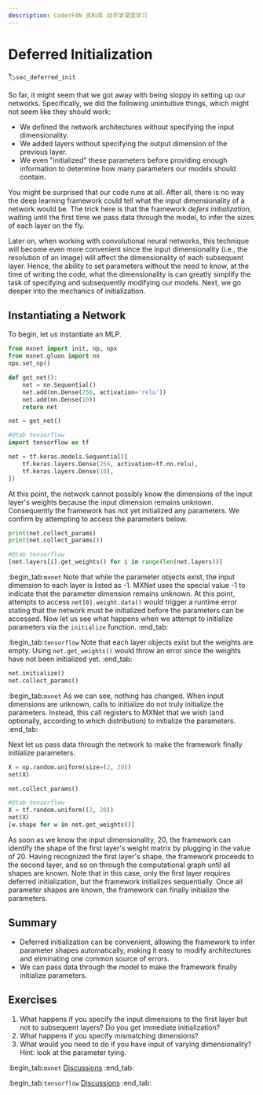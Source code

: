 ```yaml
---
description: CoderFAN 资料库 动手学深度学习
---
```


# Deferred Initialization
:label:`sec_deferred_init`

So far, it might seem that we got away
with being sloppy in setting up our networks.
Specifically, we did the following unintuitive things,
which might not seem like they should work:

* We defined the network architectures
  without specifying the input dimensionality.
* We added layers without specifying
  the output dimension of the previous layer.
* We even "initialized" these parameters
  before providing enough information to determine
  how many parameters our models should contain.

You might be surprised that our code runs at all.
After all, there is no way the deep learning framework
could tell what the input dimensionality of a network would be.
The trick here is that the framework *defers initialization*,
waiting until the first time we pass data through the model,
to infer the sizes of each layer on the fly.


Later on, when working with convolutional neural networks,
this technique will become even more convenient
since the input dimensionality
(i.e., the resolution of an image)
will affect the dimensionality
of each subsequent layer.
Hence, the ability to set parameters
without the need to know,
at the time of writing the code,
what the dimensionality is
can greatly simplify the task of specifying
and subsequently modifying our models.
Next, we go deeper into the mechanics of initialization.


## Instantiating a Network

To begin, let us instantiate an MLP.

```python
from mxnet import init, np, npx
from mxnet.gluon import nn
npx.set_np()

def get_net():
    net = nn.Sequential()
    net.add(nn.Dense(256, activation='relu'))
    net.add(nn.Dense(10))
    return net

net = get_net()
```

```python
#@tab tensorflow
import tensorflow as tf

net = tf.keras.models.Sequential([
    tf.keras.layers.Dense(256, activation=tf.nn.relu),
    tf.keras.layers.Dense(10),
])
```

At this point, the network cannot possibly know
the dimensions of the input layer's weights
because the input dimension remains unknown.
Consequently the framework has not yet initialized any parameters.
We confirm by attempting to access the parameters below.

```python
print(net.collect_params)
print(net.collect_params())
```

```python
#@tab tensorflow
[net.layers[i].get_weights() for i in range(len(net.layers))]
```

:begin_tab:`mxnet`
Note that while the parameter objects exist,
the input dimension to each layer is listed as -1.
MXNet uses the special value -1 to indicate
that the parameter dimension remains unknown.
At this point, attempts to access `net[0].weight.data()`
would trigger a runtime error stating that the network
must be initialized before the parameters can be accessed.
Now let us see what happens when we attempt to initialize
parameters via the `initialize` function.
:end_tab:

:begin_tab:`tensorflow`
Note that each layer objects exist but the weights are empty.
Using `net.get_weights()` would throw an error since the weights
have not been initialized yet.
:end_tab:

```python
net.initialize()
net.collect_params()
```

:begin_tab:`mxnet`
As we can see, nothing has changed.
When input dimensions are unknown,
calls to initialize do not truly initialize the parameters.
Instead, this call registers to MXNet that we wish
(and optionally, according to which distribution)
to initialize the parameters.
:end_tab:

Next let us pass data through the network
to make the framework finally initialize parameters.

```python
X = np.random.uniform(size=(2, 20))
net(X)

net.collect_params()
```

```python
#@tab tensorflow
X = tf.random.uniform((2, 20))
net(X)
[w.shape for w in net.get_weights()]
```

As soon as we know the input dimensionality,
20,
the framework can identify the shape of the first layer's weight matrix by plugging in the value of 20.
Having recognized the first layer's shape, the framework proceeds
to the second layer,
and so on through the computational graph
until all shapes are known.
Note that in this case,
only the first layer requires deferred initialization,
but the framework initializes sequentially.
Once all parameter shapes are known,
the framework can finally initialize the parameters.

## Summary

* Deferred initialization can be convenient, allowing the framework to infer parameter shapes automatically, making it easy to modify architectures and eliminating one common source of errors.
* We can pass data through the model to make the framework finally initialize parameters.


## Exercises

1. What happens if you specify the input dimensions to the first layer but not to subsequent layers? Do you get immediate initialization?
1. What happens if you specify mismatching dimensions?
1. What would you need to do if you have input of varying dimensionality? Hint: look at the parameter tying.

:begin_tab:`mxnet`
[Discussions](https://discuss.d2l.ai/t/280)
:end_tab:

:begin_tab:`tensorflow`
[Discussions](https://discuss.d2l.ai/t/281)
:end_tab:
